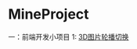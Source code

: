 # MineProject
一：前端开发小项目
1: [3D图片轮播切换](http://htmlpreview.github.io/?https://github.com/jdxyh/webProject.io/blob/master/Images/3DchangImg/index.html)

